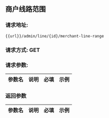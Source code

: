 ## 商户线路范围
### 请求地址:
```
{{url}}/admin/line/{id}/merchant-line-range
```
### 请求方式: GET  
### 请求参数:  

|参数名|说明|必填|示例|  
 |---|---|---|---|  
### 返回参数  

|参数名|说明|必填|示例|  
 |---|---|---|---|  
